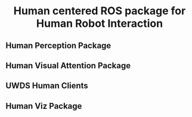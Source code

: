<h1 align="center"> Human centered ROS package for <br> Human Robot Interaction </h1>

## Human Perception Package

## Human Visual Attention Package

## UWDS Human Clients

## Human Viz Package